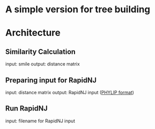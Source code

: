 # A simple version for tree building

# Architecture
## Similarity Calculation
input: smile
output: distance matrix

## Preparing input for RapidNJ
input: distance matrix
output: RapidNJ input ([PHYLIP format](http://www.mothur.org/wiki/Phylip-formatted_distance_matrix))

## Run RapidNJ
input: filename for RapidNJ input
